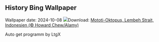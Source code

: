 ## History Bing Wallpaper
Wallpaper date: 2024-10-08
![](https://www.bing.com/th?id=OHR.MototiOctopus_DE-DE2317582998_UHD.jpg&w=1000)Download: [Mototi-Oktopus, Lembeh Strait, Indonesien (© Howard Chew/Alamy)](https://www.bing.com/th?id=OHR.MototiOctopus_DE-DE2317582998_UHD.jpg)

Auto get programm by LtgX
